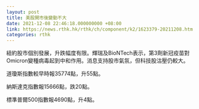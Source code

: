 ```yaml
---
layout: post
title: 美股開市後變動不大
date: 2021-12-08 22:46:18.000000000 +08:00
link: https://news.rthk.hk/rthk/ch/component/k2/1623379-20211208.htm
categories: rthk
---
```


紐約股市個別發展，升跌幅度有限。輝瑞及BioNTech表示，第3劑新冠疫苗對Omicron變種病毒起到中和作用。消息支持股市氣氛，但科技股沽壓仍較大。

道瓊斯指數較早時報35774點，升55點。

納斯達克指數報15666點，跌20點。

標準普爾500指數報4690點，升4點。
